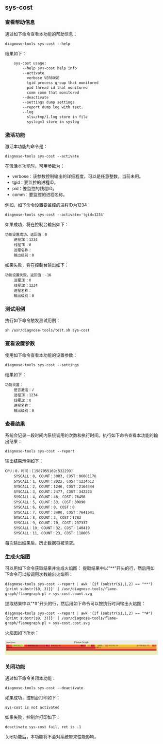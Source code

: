 ## sys-cost

###  查看帮助信息
通过如下命令查看本功能的帮助信息：
```
diagnose-tools sys-cost --help
```
结果如下：
```
    sys-cost usage:
        --help sys-cost help info
        --activate
          verbose VERBOSE
          tgid process group that monitored
          pid thread id that monitored
          comm comm that monitored
        --deactivate
        --settings dump settings
        --report dump log with text.
        --log
          sls=/tmp/1.log store in file
          syslog=1 store in syslog
```

### 激活功能
激活本功能的命令是：
```
diagnose-tools sys-cost --activate
```
在激活本功能时，可用参数为：
* verbose：该参数控制输出的详细程度，可以是任意整数。当前未用。
* tgid：要监控的进程ID。
* pid：要监控的线程ID。
* comm：要监控的进程名称。

例如，如下命令设置要监控的进程ID为1234：
```
diagnose-tools sys-cost --activate='tgid=1234'
```
如果成功，将在控制台输出如下：
```
功能设置成功，返回值：0
    进程ID：1234
    线程ID：0
    进程名称：
    输出级别：0

```
如果失败，将在控制台输出如下：
```
功能设置失败，返回值：-16
    进程ID：0
    线程ID：1234
    进程名称：
    输出级别：0

```
### 测试用例
执行如下命令触发测试用例：
```
sh /usr/diagnose-tools/test.sh sys-cost
```
### 查看设置参数
使用如下命令查看本功能的设置参数：
```
diagnose-tools sys-cost --settings
```
结果如下：
```
功能设置：
    是否激活：√
    进程ID：1234
    线程ID：0
    进程名称：
    输出级别：0
```
### 查看结果
系统会记录一段时间内系统调用的次数和执行时间。执行如下命令查看本功能的输出结果：
```
diagnose-tools sys-cost --report
```
输出结果示例如下：
```
CPU：0，时间：[1587955169:532299]
    SYSCALL：0, COUNT：3003, COST：96881178
    SYSCALL：1, COUNT：2022, COST：1234512
    SYSCALL：2, COUNT：1246, COST：2164344
    SYSCALL：3, COUNT：2477, COST：342223
    SYSCALL：4, COUNT：46, COST：76456
    SYSCALL：5, COUNT：53, COST：30890
    SYSCALL：6, COUNT：0, COST：0
    SYSCALL：7, COUNT：3400, COST：7641641
    SYSCALL：8, COUNT：3, COST：1783
    SYSCALL：9, COUNT：70, COST：237337
    SYSCALL：10, COUNT：32, COST：140419
    SYSCALL：11, COUNT：23, COST：118006

```
每次输出结果后，历史数据将被清空。
### 生成火焰图
可以用如下命令获取结果并生成火焰图：
提取结果中以"**"开头的行，然后用如下命令可以按调用次数输出火焰图：
```
diagnose-tools sys-cost --report | awk '{if (substr($1,1,2) == "**") {print substr($0, 3)}}' | /usr/diagnose-tools/flame-graph/flamegraph.pl > sys-cost.count.svg
```
提取结果中以"*#"开头的行，然后用如下命令可以按执行时间输出火焰图：
```
diagnose-tools sys-cost --report | awk '{if (substr($1,1,2) == "*#") {print substr($0, 3)}}' | /usr/diagnose-tools/flame-graph/flamegraph.pl > sys-cost.cost.svg
```

火焰图如下所示：

<div align="center"><img src = "./images/sys-cost.png"></div>

###  关闭功能
通过如下命令关闭本功能：
```
diagnose-tools sys-cost --deactivate
```
如果成功，控制台打印如下：
```
sys-cost is not activated
```
如果失败，控制台打印如下：
```
deactivate sys-cost fail, ret is -1
```
关闭功能后，本功能将不会对系统带来性能影响。
